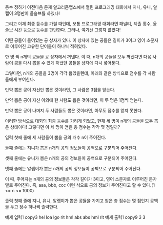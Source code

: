등수 정하기
이전다음
문제
알고리즘랩스에서 열린 프로그래밍 대회에서 지니, 유니, 알랩이 3명만이 올솔브를 하였다!

그리고 이제 최종 등수를 가릴 때인데, 보통 프로그래밍 대회라면 패널티, 제출 횟수, 올솔브 시간 등으로 등수를 판단한다. 그러나, 여기선 그렇지 않았다!

어떤 공들이 들어있는 공 상자가 있다. 이 상자에 있는 공들은 길이가 3이고 영어 소문자로 이루어진 고유한 단어들이 하나씩 적혀있다.

한 명 씩 n개의 공들을 공 상자에서 꺼낸다. 이 때, n개의 공들을 모두 꺼냈다면 다음 사람이 공을 다시 뽑을 수 있게 꺼냈던 공들을 상자에 다시 넣어둔다.

그렇다면, n개의 공들을 3명이 각각 뽑았을텐데, 아래와 같은 방식으로 점수를 각 사람들에게 부여한다.

만약 뽑은 공이 자신만 뽑은 것이라면, 그 사람은 3점을 얻는다.

만약 뽑은 공이 자신 이외에 한 사람도 뽑은 것이라면, 이 두 명은 1점씩 얻는다.

만약 뽑은 공이 나머지 두 사람들도 뽑은 것이라면, 아무도 점수를 얻지 못한다.

이러한 방식으로 대회의 최종 등수를 가리게 되었고, 현재 세 명이 n개의 공들을 모두 뽑은 상태이다! 그렇다면 이 세 명이 얻은 총 점수는 각각 몇 점일까?

입력
첫째 줄에 세 사람들이 뽑을 공의 개수 n이 주어진다.

둘째 줄에는 지니가 뽑은 n개의 공의 정보들이 공백으로 구분되어 주어진다.

셋째 줄에는 유니가 뽑은 n개의 공의 정보들이 공백으로 구분되어 주어진다.

넷째 줄에는 알랩이가 뽑은 n개의 공의 정보들이 공백으로 구분되어 주어진다.

이 때, 주어지는 n개의 공의 정보들은 각각 길이가 3이고, 영어 소문자로 이루어진 문자열로 주어진다. 즉, aaa, bbb, ccc 이런 식으로 공의 정보가 주어진다고 할 수 있다.(1 <= n <= 1000)

출력
첫째 줄에 지니, 유니, 알랩이가 뽑은 공들을 가지고 얻은 총 점수는 몇 점인지 공백을 두고 정수 하나씩 출력한다.

예제 입력1
copy3
hel loa lgo
rit hml abs
abs hml rit
예제 출력1
copy9 3 3